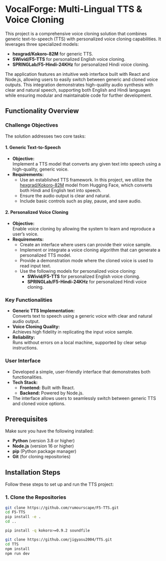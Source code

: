 # VocalForge: Multi-Lingual TTS & Voice Cloning

This project is a comprehensive voice cloning solution that combines generic text-to-speech (TTS) with personalized voice cloning capabilities. It leverages three specialized models:

- **hexgrad/Kokoro-82M** for generic TTS.
- **SWivid/F5-TTS** for personalized English voice cloning.
- **SPRINGLab/F5-Hindi-24KHz** for personalized Hindi voice cloning.

The application features an intuitive web interface built with React and Node.js, allowing users to easily switch between generic and cloned voice outputs. This integration demonstrates high-quality audio synthesis with clear and natural speech, supporting both English and Hindi languages while ensuring modular and maintainable code for further development.

## Functionality Overview

### Challenge Objectives

The solution addresses two core tasks:

#### 1. Generic Text-to-Speech
- **Objective:**  
  Implement a TTS model that converts any given text into speech using a high-quality, generic voice.
- **Requirements:**
  - Use an established TTS framework. In this project, we utilize the [hexgrad/Kokoro-82M](https://huggingface.co/hexgrad/Kokoro-82M) model from Hugging Face, which converts both Hindi and English text into speech.
  - Ensure the audio output is clear and natural.
  - Include basic controls such as play, pause, and save audio.

#### 2. Personalized Voice Cloning
- **Objective:**  
  Enable voice cloning by allowing the system to learn and reproduce a user’s voice.
- **Requirements:**
  - Create an interface where users can provide their voice sample.
  - Implement or integrate a voice cloning algorithm that can generate a personalized TTS model.
  - Provide a demonstration mode where the cloned voice is used to read input text.
  - Use the following models for personalized voice cloning:
    - **SWivid/F5-TTS** for personalized English voice cloning.
    - **SPRINGLab/F5-Hindi-24KHz** for personalized Hindi voice cloning.

### Key Functionalities

- **Generic TTS Implementation:**  
  Converts text to speech using a generic voice with clear and natural audio output.
- **Voice Cloning Quality:**  
  Achieves high fidelity in replicating the input voice sample.
- **Reliability:**  
  Runs without errors on a local machine, supported by clear setup instructions.

### User Interface

- Developed a simple, user-friendly interface that demonstrates both functionalities.
- **Tech Stack:**
  - **Frontend:** Built with React.
  - **Backend:** Powered by Node.js.
- The interface allows users to seamlessly switch between generic TTS and cloned voice options.



## Prerequisites

Make sure you have the following installed:
- **Python** (version 3.8 or higher)
- **Node.js** (version 16 or higher)
- **pip** (Python package manager)
- **Git** (for cloning repositories)




## Installation Steps

Follow these steps to set up and run the TTS project:

### 1. Clone the Repositories

```bash
git clone https://github.com/rumourscape/F5-TTS.git
cd F5-TTS
pip install -e .
cd ..

pip install -q kokoro>=0.9.2 soundfile

git clone https://github.com/jigyasu2004/TTS.git
cd TTS
npm install
npm run dev
